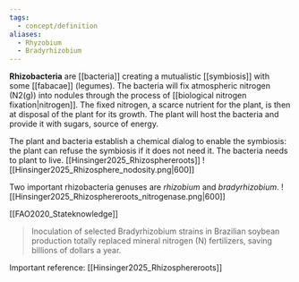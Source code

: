 ```yaml
---
tags:
  - concept/definition
aliases:
  - Rhyzobium
  - Bradyrhizobium
---
```

**Rhizobacteria** are [[bacteria]] creating a mutualistic [[symbiosis]] with some [[fabacae]] (legumes). The bacteria will fix atmospheric nitrogen (N2(g)) into nodules through the process of [[biological nitrogen fixation|nitrogen]]. The fixed nitrogen, a scarce nutrient for the plant, is then at disposal of the plant for its growth. The plant will host the bacteria and provide it with sugars, source of energy.

The plant and bacteria establish a chemical dialog to enable the symbiosis: the plant can refuse the symbiosis if it does not need it. The bacteria needs to plant to live.
[[Hinsinger2025_Rhizosphereroots]]
![[Hinsinger2025_Rhizosphere_nodosity.png|600]]

Two important rhizobacteria genuses are *rhizobium* and *bradyrhizobium*.
![[Hinsinger2025_Rhizosphereroots_nitrogenase.png|600]]

[[FAO2020_Stateknowledge]]
>Inoculation of selected Bradyrhizobium strains in Brazilian soybean production totally replaced mineral nitrogen (N) fertilizers, saving billions of dollars a year.

Important reference:
[[Hinsinger2025_Rhizosphereroots]]
